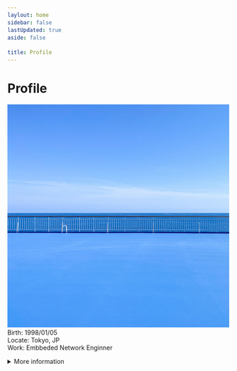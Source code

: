 ```yaml
---
laylout: home
sidebar: false
lastUpdated: true
aside: false

title: Profile
---
```


# Profile
![mitsu-yuki's icon](./assets/icons/mitsu-yuki-icon.jpg)
Birth: 1998/01/05  
Locate: Tokyo, JP  
Work: Embbeded Network Enginner  

<details><summary class="font-bold">More information</summary>

:tada:

</details>

